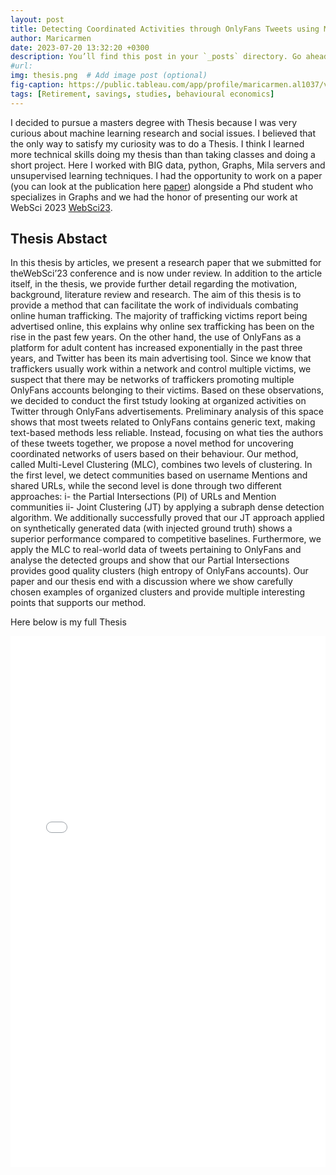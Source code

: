 ```yaml
---
layout: post
title: Detecting Coordinated Activities through OnlyFans Tweets using Machine learning
author: Maricarmen
date: 2023-07-20 13:32:20 +0300
description: You’ll find this post in your `_posts` directory. Go ahead and edit it and re-build the site to see your changes. # Add post description (optional)
#url:
img: thesis.png  # Add image post (optional)
fig-caption: https://public.tableau.com/app/profile/maricarmen.al1037/viz/AmazonPrimeGraphicalanalysis/Dashboard2
tags: [Retirement, savings, studies, behavioural economics]
---
```


I decided to pursue a masters degree with Thesis because I was very curious about machine learning research and social issues. I believed that the only way to satisfy my curiosity was to do a Thesis. I think I learned more technical skills doing my thesis than than taking classes and doing a short project. Here I worked with BIG data, python, Graphs, Mila servers and unsupervised learning techniques. I had the opportunity to work on a paper (you can look at the publication here <a href="https://dl.acm.org/doi/10.1145/3578503.3583609">paper</a>) alongside a Phd student who specializes in Graphs and we had the honor of presenting our work at WebSci 2023 <a href="https://websci23.webscience.org/">WebSci23</a>.


## Thesis Abstact
In this thesis by articles, we present a research paper that we submitted for theWebSci’23 conference and is now under review. In addition to the article itself, in the thesis, we provide further detail regarding the motivation, background, literature review and research. The aim of this thesis is to provide a method that can facilitate the work of individuals combating online human trafficking. The majority of trafficking victims report being advertised online, this explains why online sex trafficking has been on the rise in the past few years. On the other hand, the use of OnlyFans as a platform for adult content has increased exponentially in the past three years, and Twitter has been its main advertising tool. Since we know that traffickers usually work within a network and control multiple victims, we suspect that there may be networks of traffickers promoting multiple OnlyFans accounts belonging to their victims. Based on these observations, we decided to conduct the first tstudy looking at organized activities on Twitter through OnlyFans advertisements. Preliminary analysis of this space shows that most tweets related to OnlyFans contains generic text, making text-based methods less reliable. Instead, focusing on what ties the authors of these tweets together, we propose a novel method for uncovering coordinated networks of users based on their behaviour. Our method, called Multi-Level Clustering (MLC), combines two levels of clustering. In the first level, we detect communities based on username Mentions and shared URLs, while the second level is done through two different approaches: i- the Partial Intersections (PI) of URLs and Mention communities ii- Joint Clustering (JT) by applying a subraph dense detection algorithm. We additionally successfully proved that our JT approach applied on synthetically generated data (with injected ground truth) shows a superior performance compared to competitive baselines. Furthermore, we apply the MLC to real-world data of tweets pertaining to OnlyFans and analyse the detected groups and show that our Partial Intersections provides good quality clusters (high entropy of OnlyFans accounts). Our paper and our thesis end with a discussion where we show carefully chosen examples of organized clusters and provide multiple interesting points that supports our method.


Here below is my full Thesis

<embed src="{{site.baseurl}}/assets/img/Maricarmen_Thesis__Copy__with_articles-4-ENG.pdf" width="100%" height="850px" />
